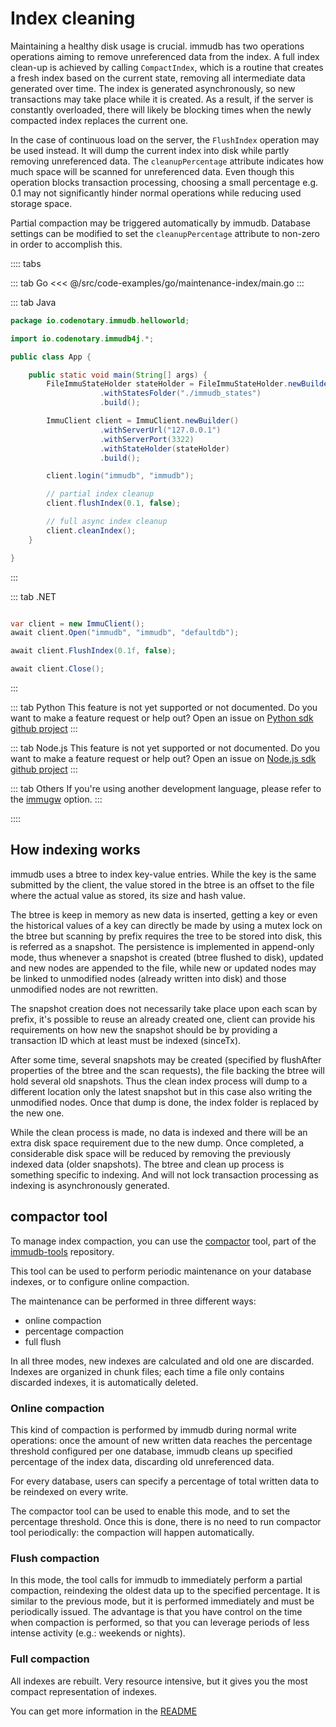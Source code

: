 # Index cleaning

<WrappedSection>

Maintaining a healthy disk usage is crucial. immudb has two operations operations aiming to remove unreferenced data from the index.
A full index clean-up is achieved by calling `CompactIndex`, which is a routine that creates a fresh index based on the current state, removing all intermediate data generated over time. 
The index is generated asynchronously, so new transactions may take place while it is created. As a result, if the server is constantly overloaded, there will likely be blocking times when the newly compacted index replaces the current one.

In the case of continuous load on the server, the `FlushIndex` operation may be used instead. It will dump the current index into disk while partly removing unreferenced data. The `cleanupPercentage` attribute indicates how much space will be scanned for unreferenced data. Even though this operation blocks transaction processing, choosing a small percentage e.g. 0.1 may not significantly hinder normal operations while reducing used storage space. 

Partial compaction may be triggered automatically by immudb. Database settings can be modified to set the `cleanupPercentage` attribute to non-zero in order to accomplish this.

</WrappedSection>

:::: tabs

::: tab Go
<<< @/src/code-examples/go/maintenance-index/main.go
:::

::: tab Java

```java
package io.codenotary.immudb.helloworld;

import io.codenotary.immudb4j.*;

public class App {

    public static void main(String[] args) {
        FileImmuStateHolder stateHolder = FileImmuStateHolder.newBuilder()
                    .withStatesFolder("./immudb_states")
                    .build();

        ImmuClient client = ImmuClient.newBuilder()
                    .withServerUrl("127.0.0.1")
                    .withServerPort(3322)
                    .withStateHolder(stateHolder)
                    .build();

        client.login("immudb", "immudb");

        // partial index cleanup
        client.flushIndex(0.1, false);

        // full async index cleanup
        client.cleanIndex();
    }

}
```
:::

::: tab .NET

```csharp

var client = new ImmuClient();
await client.Open("immudb", "immudb", "defaultdb");

await client.FlushIndex(0.1f, false);

await client.Close();

```

:::

::: tab Python
This feature is not yet supported or not documented.
Do you want to make a feature request or help out? Open an issue on [Python sdk github project](https://github.com/codenotary/immudb-py/issues/new)
:::

::: tab Node.js
This feature is not yet supported or not documented.
Do you want to make a feature request or help out? Open an issue on [Node.js sdk github project](https://github.com/codenotary/immudb-node/issues/new)
:::

::: tab Others
If you're using another development language, please refer to the <a href="/connecting/immugw">immugw</a> option.
:::

::::

<WrappedSection>

## How indexing works

immudb uses a btree to index key-value entries. While the key is the same submitted by the client, the value stored in the btree is an offset to the file where the actual value as stored, its size and hash value.

The btree is keep in memory as new data is inserted, getting a key or even the historical values of a key can directly be made by using a mutex lock on the btree but scanning by prefix requires the tree to be stored into disk, this is referred as a snapshot.
The persistence is implemented in append-only mode, thus whenever a snapshot is created (btree flushed to disk), updated and new nodes are appended to the file, while new or updated nodes may be linked to unmodified nodes (already written into disk) and those unmodified nodes are not rewritten.

The snapshot creation does not necessarily take place upon each scan by prefix, it's possible to reuse an already created one, client can provide his requirements on how new the snapshot should be by providing a transaction ID which at least must be indexed (sinceTx).

After some time, several snapshots may be created (specified by flushAfter properties of the btree and the scan requests), the file backing the btree will hold several old snapshots. Thus the clean index process will dump to a different location only the latest snapshot but in this case also writing the unmodified nodes. Once that dump is done, the index folder is replaced by the new one.

While the clean process is made, no data is indexed and there will be an extra disk space requirement due to the new dump. Once completed, a considerable disk space will be reduced by removing the previously indexed data (older snapshots).
The btree and clean up process is something specific to indexing. And will not lock transaction processing as indexing is asynchronously generated.

</WrappedSection>

<WrappedSection>

## compactor tool

To manage index compaction, you can use the [compactor](https://github.com/codenotary/immudb-tools/tree/main/compactor) tool,
part of the [immudb-tools](https://github.com/codenotary/immudb-tools) repository.

This tool can be used to perform periodic maintenance on your database indexes, or to configure online compaction.

The maintenance can be performed in three different ways:
- online compaction
- percentage compaction
- full flush

In all three modes, new indexes are calculated and old one are discarded. Indexes are organized in chunk files; each time a file only contains discarded indexes, it is automatically deleted.

### Online compaction

This kind of compaction is performed by immudb during normal write operations: once the amount of new written data reaches the percentage threshold configured per one database, immudb cleans up specified percentage of the index data, discarding old unreferenced data.

For every database, users can specify a percentage of total written data to be reindexed on every write.

The compactor tool can be used to enable this mode, and to set the percentage threshold. Once this is done, there is no need to run compactor tool periodically: the compaction will happen automatically.


### Flush compaction

In this mode, the tool calls for immudb to immediately perform a partial compaction, reindexing the oldest data up to the specified percentage. It is similar to the previous mode, but it is performed immediately and must be periodically issued.
The advantage is that you have control on the time when compaction is performed, so that you can leverage periods of less intense activity (e.g.: weekends or nights).


### Full compaction

All indexes are rebuilt. Very resource intensive, but it gives you the most compact representation of indexes.

You can get more information in the [README](https://github.com/codenotary/immudb-tools/tree/main/compactor)

</WrappedSection>
